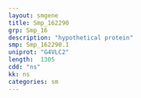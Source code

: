 ```yaml
---
layout: smgene
title: Smp_162290
grp: Smp_16
description: "hypothetical protein"
smp: Smp_162290.1
uniprot: "G4VLC2"
length:  1305
cdd: "ns"
kk: ns
categories: sm
---
```

